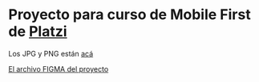 # Proyecto para curso de Mobile First de [Platzi](https://platzi.com/cursos/mobile-first/)

Los JPG y PNG están [acá](https://postimg.cc/gallery/nmsJFp6/6affe0ee)

[El archivo FIGMA del proyecto](https://www.figma.com/file/sMmlQaZldfDcLERYYWe6h4/Bata-Bit?node-id=83%3A132)